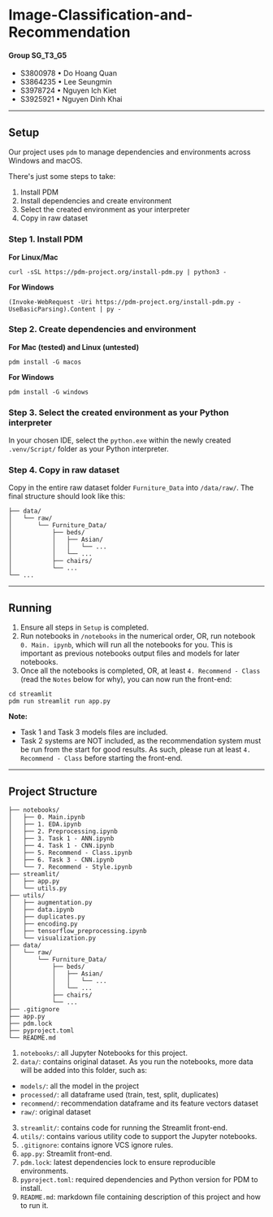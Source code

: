 # Image-Classification-and-Recommendation

#### Group SG_T3_G5
- S3800978	• Do Hoang Quan
- S3864235	• Lee Seungmin
- S3978724	• Nguyen Ich Kiet
- S3925921	• Nguyen Dinh Khai

--- 
## Setup
Our project uses `pdm` to manage dependencies and environments across Windows and macOS.

There's just some steps to take:
1. Install PDM
2. Install dependencies and create environment
3. Select the created environment as your interpreter
4. Copy in raw dataset


### Step 1. Install PDM

**For Linux/Mac**

```commandline
curl -sSL https://pdm-project.org/install-pdm.py | python3 -
```

**For Windows**

```commandline
(Invoke-WebRequest -Uri https://pdm-project.org/install-pdm.py -UseBasicParsing).Content | py -
```

### Step 2. Create dependencies and environment

**For Mac (tested) and Linux (untested)**

```commandline
pdm install -G macos
```

**For Windows**

```commandline
pdm install -G windows
```

### Step 3. Select the created environment as your Python interpreter

In your chosen IDE, select the `python.exe` within the newly created `.venv/Script/` folder as your Python interpreter.

### Step 4. Copy in raw dataset

Copy in the entire raw dataset folder `Furniture_Data` into `/data/raw/`. The final structure should look like this:
```
├── data/
│   └── raw/
│       └── Furniture_Data/
│           ├── beds/
│           │   ├── Asian/
│           │   │   └── ...
│           │   └── ... 
│           ├── chairs/
│           └── ...
└── ...
```

--- 
## Running

1. Ensure all steps in `Setup` is completed.
2. Run notebooks in `/notebooks` in the numerical order, OR, run notebook `0. Main. ipynb`, which will run all the notebooks for you. This is important as previous notebooks output files and models for later notebooks.
3. Once all the notebooks is completed, OR, at least `4. Recommend - Class` (read the `Notes` below for why), you can now run the front-end:
```commandline
cd streamlit
pdm run streamlit run app.py
```

**Note:**
- Task 1 and Task 3 models files are included.
- Task 2 systems are NOT included, as the recommendation system must be run from the start for good results. As such, please run at least `4. Recommend - Class` before starting the front-end.

---
## Project Structure

```
├── notebooks/
│   ├── 0. Main.ipynb
│   ├── 1. EDA.ipynb
│   ├── 2. Preprocessing.ipynb
│   ├── 3. Task 1 - ANN.ipynb
│   ├── 4. Task 1 - CNN.ipynb
│   ├── 5. Recommend - Class.ipynb
│   ├── 6. Task 3 - CNN.ipynb
│   └── 7. Recommend - Style.ipynb
├── streamlit/
│   ├── app.py
│   └── utils.py
├── utils/
│   ├── augmentation.py
│   ├── data.ipynb
│   ├── duplicates.py
│   ├── encoding.py
│   ├── tensorflow_preprocessing.ipynb
│   └── visualization.py
├── data/
│   └── raw/
│       └── Furniture_Data/
│           ├── beds/
│           │   ├── Asian/
│           │   │   └── ...
│           │   └── ... 
│           ├── chairs/
│           └── ...
├── .gitignore
├── app.py
├── pdm.lock
├── pyproject.toml
└── README.md
```

1. `notebooks/`: all Jupyter Notebooks for this project.
2. `data/`: contains original dataset. As you run the notebooks, more data will be added into this folder, such as:
-  `models/`: all the model in the project
-  `processed/`: all dataframe used (train, test, split, duplicates)
-  `recommend/`: recommendation dataframe and its feature vectors dataset
-  `raw/`: original dataset
3. `streamlit/`: contains code for running the Streamlit front-end.
4. `utils/`: contains various utility code to support the Jupyter notebooks.
5. `.gitignore`: contains ignore VCS ignore rules.
6. `app.py`: Streamlit front-end.
7. `pdm.lock`: latest dependencies lock to ensure reproducible environments.
8. `pyproject.toml`: required dependencies and Python version for PDM to install.
9. `README.md`: markdown file containing description of this project and how to run it.
